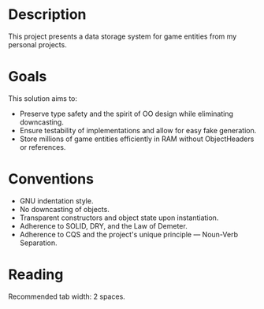 # Description
This project presents a data storage system for game entities from my personal projects.

# Goals
This solution aims to:
- Preserve type safety and the spirit of OO design while eliminating downcasting.
- Ensure testability of implementations and allow for easy fake generation.
- Store millions of game entities efficiently in RAM without ObjectHeaders or references.

# Conventions
- GNU indentation style.
- No downcasting of objects.
- Transparent constructors and object state upon instantiation.
- Adherence to SOLID, DRY, and the Law of Demeter.
- Adherence to CQS and the project's unique principle — Noun-Verb Separation.

# Reading
Recommended tab width: 2 spaces.
